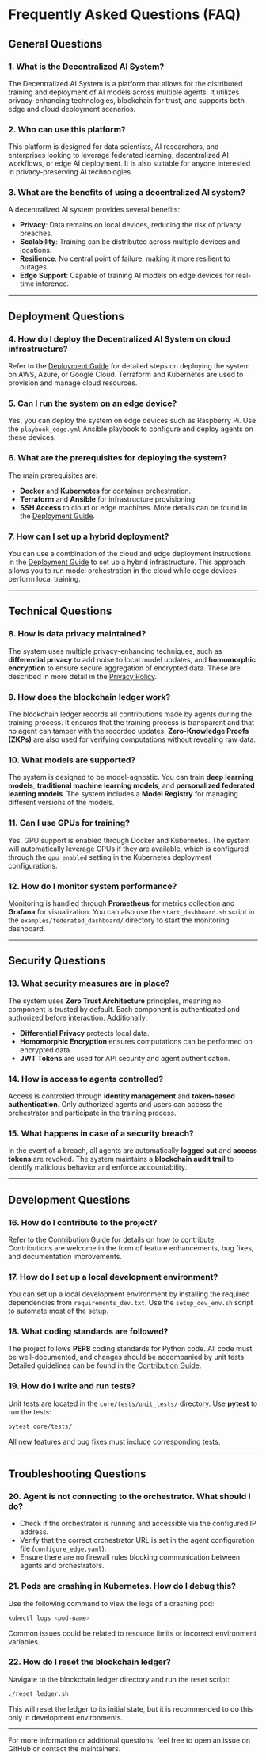 # Frequently Asked Questions (FAQ)

## General Questions

### 1. What is the Decentralized AI System?
The Decentralized AI System is a platform that allows for the distributed training and deployment of AI models across multiple agents. It utilizes privacy-enhancing technologies, blockchain for trust, and supports both edge and cloud deployment scenarios.

### 2. Who can use this platform?
This platform is designed for data scientists, AI researchers, and enterprises looking to leverage federated learning, decentralized AI workflows, or edge AI deployment. It is also suitable for anyone interested in privacy-preserving AI technologies.

### 3. What are the benefits of using a decentralized AI system?
A decentralized AI system provides several benefits:
- **Privacy**: Data remains on local devices, reducing the risk of privacy breaches.
- **Scalability**: Training can be distributed across multiple devices and locations.
- **Resilience**: No central point of failure, making it more resilient to outages.
- **Edge Support**: Capable of training AI models on edge devices for real-time inference.

---

## Deployment Questions

### 4. How do I deploy the Decentralized AI System on cloud infrastructure?
Refer to the [Deployment Guide](deployment_guide.md) for detailed steps on deploying the system on AWS, Azure, or Google Cloud. Terraform and Kubernetes are used to provision and manage cloud resources.

### 5. Can I run the system on an edge device?
Yes, you can deploy the system on edge devices such as Raspberry Pi. Use the `playbook_edge.yml` Ansible playbook to configure and deploy agents on these devices.

### 6. What are the prerequisites for deploying the system?
The main prerequisites are:
- **Docker** and **Kubernetes** for container orchestration.
- **Terraform** and **Ansible** for infrastructure provisioning.
- **SSH Access** to cloud or edge machines.
More details can be found in the [Deployment Guide](deployment_guide.md).

### 7. How can I set up a hybrid deployment?
You can use a combination of the cloud and edge deployment instructions in the [Deployment Guide](deployment_guide.md) to set up a hybrid infrastructure. This approach allows you to run model orchestration in the cloud while edge devices perform local training.

---

## Technical Questions

### 8. How is data privacy maintained?
The system uses multiple privacy-enhancing techniques, such as **differential privacy** to add noise to local model updates, and **homomorphic encryption** to ensure secure aggregation of encrypted data. These are described in more detail in the [Privacy Policy](privacy_policy.md).

### 9. How does the blockchain ledger work?
The blockchain ledger records all contributions made by agents during the training process. It ensures that the training process is transparent and that no agent can tamper with the recorded updates. **Zero-Knowledge Proofs (ZKPs)** are also used for verifying computations without revealing raw data.

### 10. What models are supported?
The system is designed to be model-agnostic. You can train **deep learning models**, **traditional machine learning models**, and **personalized federated learning models**. The system includes a **Model Registry** for managing different versions of the models.

### 11. Can I use GPUs for training?
Yes, GPU support is enabled through Docker and Kubernetes. The system will automatically leverage GPUs if they are available, which is configured through the `gpu_enabled` setting in the Kubernetes deployment configurations.

### 12. How do I monitor system performance?
Monitoring is handled through **Prometheus** for metrics collection and **Grafana** for visualization. You can also use the `start_dashboard.sh` script in the `examples/federated_dashboard/` directory to start the monitoring dashboard.

---

## Security Questions

### 13. What security measures are in place?
The system uses **Zero Trust Architecture** principles, meaning no component is trusted by default. Each component is authenticated and authorized before interaction. Additionally:
- **Differential Privacy** protects local data.
- **Homomorphic Encryption** ensures computations can be performed on encrypted data.
- **JWT Tokens** are used for API security and agent authentication.

### 14. How is access to agents controlled?
Access is controlled through **identity management** and **token-based authentication**. Only authorized agents and users can access the orchestrator and participate in the training process.

### 15. What happens in case of a security breach?
In the event of a breach, all agents are automatically **logged out** and **access tokens** are revoked. The system maintains a **blockchain audit trail** to identify malicious behavior and enforce accountability.

---

## Development Questions

### 16. How do I contribute to the project?
Refer to the [Contribution Guide](contribute.md) for details on how to contribute. Contributions are welcome in the form of feature enhancements, bug fixes, and documentation improvements.

### 17. How do I set up a local development environment?
You can set up a local development environment by installing the required dependencies from `requirements_dev.txt`. Use the `setup_dev_env.sh` script to automate most of the setup.

### 18. What coding standards are followed?
The project follows **PEP8** coding standards for Python code. All code must be well-documented, and changes should be accompanied by unit tests. Detailed guidelines can be found in the [Contribution Guide](contribute.md).

### 19. How do I write and run tests?
Unit tests are located in the `core/tests/unit_tests/` directory. Use **pytest** to run the tests:
```bash
pytest core/tests/
```
All new features and bug fixes must include corresponding tests.

---

## Troubleshooting Questions

### 20. Agent is not connecting to the orchestrator. What should I do?
- Check if the orchestrator is running and accessible via the configured IP address.
- Verify that the correct orchestrator URL is set in the agent configuration file (`configure_edge.yaml`).
- Ensure there are no firewall rules blocking communication between agents and orchestrators.

### 21. Pods are crashing in Kubernetes. How do I debug this?
Use the following command to view the logs of a crashing pod:
```bash
kubectl logs <pod-name>
```
Common issues could be related to resource limits or incorrect environment variables.

### 22. How do I reset the blockchain ledger?
Navigate to the blockchain ledger directory and run the reset script:
```bash
./reset_ledger.sh
```
This will reset the ledger to its initial state, but it is recommended to do this only in development environments.

---

For more information or additional questions, feel free to open an issue on GitHub or contact the maintainers.

